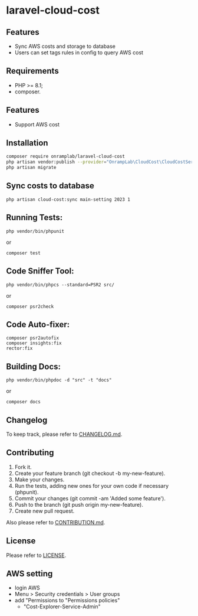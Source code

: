 # laravel-cloud-cost

## Features
- Sync AWS costs and storage to database
- Users can set tags rules in config to query AWS cost

## Requirements

- PHP >= 8.1;
- composer.

## Features

- Support AWS cost

## Installation

```bash
composer require onramplab/laravel-cloud-cost
php artisan vendor:publish --provider="OnrampLab\CloudCost\CloudCostServiceProvider"
php artisan migrate
```

## Sync costs to database
```
php artisan cloud-cost:sync main-setting 2023 1 
```

## Running Tests:

    php vendor/bin/phpunit

 or

    composer test

## Code Sniffer Tool:

    php vendor/bin/phpcs --standard=PSR2 src/

 or

    composer psr2check

## Code Auto-fixer:

    composer psr2autofix
    composer insights:fix
    rector:fix

## Building Docs:

    php vendor/bin/phpdoc -d "src" -t "docs"

 or

    composer docs

## Changelog

To keep track, please refer to [CHANGELOG.md](https://github.com/onramplab/laravel-package-template/blob/master/CHANGELOG.md).

## Contributing

1. Fork it.
2. Create your feature branch (git checkout -b my-new-feature).
3. Make your changes.
4. Run the tests, adding new ones for your own code if necessary (phpunit).
5. Commit your changes (git commit -am 'Added some feature').
6. Push to the branch (git push origin my-new-feature).
7. Create new pull request.

Also please refer to [CONTRIBUTION.md](https://github.com/onramplab/laravel-package-template/blob/master/CONTRIBUTION.md).

## License

Please refer to [LICENSE](https://github.com/onramplab/laravel-package-template/blob/master/LICENSE).

## AWS setting
- login AWS
- Menu > Security credentials > User groups
- add "Permissions to "Permissions policies"
  - "Cost-Explorer-Service-Admin"



